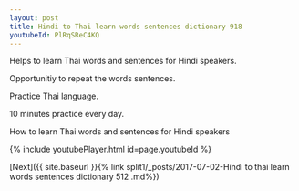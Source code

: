 ```yaml
---
layout: post
title: Hindi to Thai learn words sentences dictionary 918 
youtubeId: PlRqSReC4KQ
---
```

 
 
Helps to learn Thai words and sentences for Hindi speakers.

Opportunitiy to repeat the words sentences. 

Practice Thai language. 
 
10 minutes practice every day. 
 
How to learn Thai words and sentences for Hindi speakers 
 
{% include youtubePlayer.html id=page.youtubeId %}
 
 
[Next]({{ site.baseurl }}{% link  split1/_posts/2017-07-02-Hindi to thai learn words sentences dictionary 512 .md%})
 
